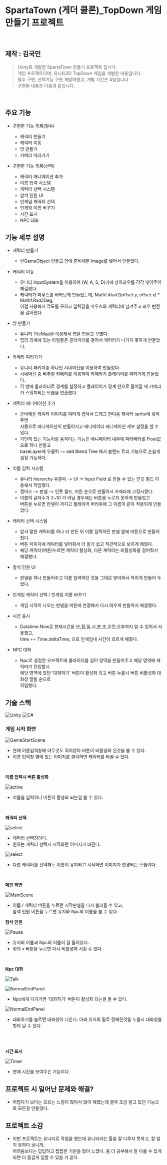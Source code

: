 # SpartaTown (게더 클론)_TopDown 게임 만들기 프로젝트


</br>

## 제작 : 김국민

> Unity로 개발한 SpartaTown 만들기 프로젝트 입니다.  
> 개인 프로젝트이며, 유니티2D TopDown 게임을 개발한 내용입니다.  
> 필수 구현, 선택기능 구현 개발하였고, 개발 기간은 4일입니다.  
> 구현된 내용은 다음과 같습니다.

</br>

## 주요 기능

* 구현한 기능 목록(필수)
    * 캐릭터 만들기
    * 캐릭터 이동
    * 방 만들기
    * 카메라 따라가기

* 구현한 기능 목록(선택)
    * 캐릭터 애니메이션 추가
    * 이름 입력 시스템
    * 캐릭터 선택 시스템
    * 참석 인원 UI
    * 인게임 캐릭터 선택
    * 인게임 이름 바꾸기
    * 시간 표시
    * NPC 대화



## 기능 세부 설명
* 캐릭터 만들기 
    * 빈GameObject 만들고 안에 준비해둔 Image를 넣어서 만들었다. 
    
* 캐릭터 이동  
    * 유니티 InputSystem을 이용하여 (W, A, S, D)키에 상하좌우를
    각각 넣어주어 해결했다.
    * 캐릭터가 마우스를 바라보게 만들었는데, Mathf.Atan2(offset.y, offset.x) * Mathf.Rad2Deg; <br/>
    이걸 사용해서 각도를 구하고 입력값을 마우스와 캐릭터에 넘겨주고 좌우 반전을 걸어줬다.

* 방 만들기
    * 유니티 TileMap을 이용해서 맵을 만들고 꾸몄다.
    * 맵의 경계에 있는 타일들은 콜라이더를 걸어서 캐릭터가 나가지 못하게 만들었다.

* 카메라 따라가기
    * 유니티 패키지중 하나인 시네머신을 이용하여 만들었다.
    * 시네머신 중 버추얼 카메라를 이용하여 카메라가 플레이어를 따라가게 만들었다.
    * 각 방에 콜라이더로 경계를 설정하고 플레이어가 경계 안으로 들어갈 때 카메라가 스위치되는
    모습을 연출했다.

* 캐릭터 애니메이션 추가
    * 준비해둔 캐릭터 이미지를 여러개 겹쳐서 드래그 한다음 캐릭터 sprite에 넣어주면 <br/>
    자동으로 애니메이션이 만들어지고 애니메이터 애니메이션 세부 설정을 할 수 있다.
    * 가만히 있는 기능이랑 움직이는 기능은 애니메이터 내부에 파라메터를 Float값으로 하나 만들고 <br/> baseLayer에 우클릭 -> add Blend Tree
    해서 블렌드 트리 기능으로 손쉽게 설정 가능하다.

* 이름 입력 시스템
    * 유니티 hierarchy 우클릭 -> UI -> Input Field 로 만들 수 있는 인풋 필드 이용해서 작업했다.
    * 캔버스 -> 판넬 -> 인풋 필드, 버튼 순으로 만들어서 카메라에 고정시켰다.
    * 이름의 글자수가 2~10 가 아닐 경우에는 버튼을 누르지 못하게 만들었고  <br/>
    버튼을 누르면 판넬이 꺼지고 플레이어 머리위에 그 이름이 같이 적용되게 만들었다.

* 캐릭터 선택 시스템
    * 앞서 말한 캐릭터를 하나 더 만든 뒤 이름 입력하던 판넬 옆에 버튼으로 만들어줬다.
    * 버튼 이미지에 캐릭터를 넣어줘서 더 알기 쉽고 직관적으로 보이게 해줬다.
    * 해당 캐릭터(버튼)누르면 캐릭터 활성화, 다른 캐릭터는 비활성화를 걸어줘서 해결했다.

* 참석 인원 UI
    * 판넬을 하나 만들어주고 이름 입력하던 것을 그대로 받아와서 적히게 만들어 두었다. 

* 인게임 캐릭터 선택 / 인게임 이름 바꾸기
    * 게임 시작이 나오는 판넬을 버튼에 연결해서 다시 띄우게 만들어서 해결했다.

* 시간 표시
    * Datatime.Now로 현재시간을 년,월,일,시,분,초,오전,오후까지 알 수 있어서 사용했고,<br/>
    time += Time.deltaTime; 으로 인게임내 시간이 흐르게 해줬다.

* NPC 대화
    * Npc로 설정한 오브젝트에 콜라이더를 걸어 영역을 만들어주고 해당 영역에 캐릭터가 진입할시 <br/>
    해당 영역에 있던 '대화하기' 버튼이 활성화 되고 버튼 누를시 버튼 비활성화 대화창 열림 순으로 <br/>
    작업했다.



##  기술 스택

![Unity](https://img.shields.io/badge/-Unity-%23000000?style=flat-square&logo=Unity)
![C#](https://img.shields.io/badge/-C%23-%7ED321?logo=Csharp&style=flat)


### 게임 시작 화면

![GameStartScene](Images/a1.png "a1")

* 현재 이름입력창에 아무것도 적지않아 버튼이 비활성화 된것을 볼 수 있다.
* 이름 입력창 옆에 있는 이미지를 클릭하면 캐릭터를 바꿀 수 있다.

<br/>

 __이름 입력시 버튼 활성화__  

![active](Images/a2.png)

* 이름을 입력하니 버튼이 활성화 되는걸 볼 수 있다.

<br/>

__캐릭터 선택__  

![select](Images/a3.png)

* 캐릭터 선택창이다.
* 원하는 캐릭터 선택시 시작화면 이미지가 바뀐다.

![select](Images/a4.png)

* 다른 캐릭터를 선택해도 이름이 유지되고 시작화면 이미지가 변경되는 모습이다.

<br>

__메인 화면__  

![MainScene](Images/a5.png)

* 이름 / 캐릭터 버튼을 누르면 시작판넬을 다시 불러올 수 있고, <br/>
    참석 인원 버튼을 누르면 유저와 Npc의 이름을 볼 수 있다.

__참석 인원__  

![Pause](Images/a6.png)

* 유저의 이름과 Npc의 이름이 잘 들어있다.
* 위의 x 버튼을 누르면 다시 비활성화 시킬 수 있다.

<br/>  

__Npc 대화__  

![Talk](Images/a7.png)

![NormalEndPanel](Images/a8.png)

* Npc에게 다가가면 '대화하기' 버튼이 활성화 되는걸 볼 수 있다.

![NormalEndPanel](Images/a9.png)

* 대화하기를 눌르면 대화창이 나온다. 아래 유저의 말로 정해진것을 누를시 대화창을 벗어 날 수 있다.
<br/>

<br>

__시간 표시__  

![Timer](Images/a10.png)

* 현재 시간을 보여주는 기능이다.






## 프로젝트 시 일어난 문제와 해결?

* 어렵다기 보다는 모르는 느낌이 많아서 많이 헤맸는데 결국 조금 알고 있던 기능으로 모든걸 만들었다. 

## 프로젝트 소감

* 이번 프로젝트는 유니티로 작업을 했는데 유니티라는 툴을 잘 다루지 못하고, 잘 알지 못하다 보니까, <br/>
    어려움보다는 답답하고 찝찝한 기분을 많이 느꼈다. 좀 더 공부해서 잘 다룰 수 있게 되면 더 즐겁게 임할 수 있을 거 같다.
